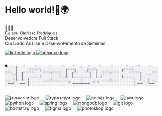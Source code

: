 <h1 align="left">Hello world!👋🌍</h1>

###


<p align="left"> 👩🏻‍💻<br> Eu sou Clarisse Rodrigues<br> Desenvolvedora Full Stack <br>Cursando Análise e Desenvolvimento de Sistemas </p>



<div align="left">
  <a href="https://www.linkedin.com/in/clarissee-rodriguess/" target="_blank">
    <img src="https://img.shields.io/static/v1?message=LinkedIn&logo=linkedin&label=&color=0077B5&logoColor=white&labelColor=&style=for-the-badge" height="30" alt="linkedin logo"  />
  </a>
  <a href="https://www.behance.net/clarissedesigner" target="_blank">
    <img src="https://img.shields.io/static/v1?message=Behance&logo=behance&label=&color=0d0d0d&logoColor=white&labelColor=&style=for-the-badge" height="30" alt="behance logo"  />
  </a>
</div>

##

<picture>
  <source media="(prefers-color-scheme: dark)" srcset="https://raw.githubusercontent.com/clarodriguess/clarodriguess/output/pacman-contribution-graph-dark.svg">
  <source media="(prefers-color-scheme: light)" srcset="https://raw.githubusercontent.com/clarodriguess/clarodriguess/output/pacman-contribution-graph.svg">
  <img alt="pacman contribution graph" src="https://raw.githubusercontent.com/clarodriguess/clarodriguess/output/pacman-contribution-graph.svg">
</picture>

###

<div align="left">
  <img src="https://cdn.jsdelivr.net/gh/devicons/devicon/icons/javascript/javascript-original.svg" height="40" alt="javascript logo"  />
  <img width="12" />
  <img src="https://cdn.jsdelivr.net/gh/devicons/devicon/icons/typescript/typescript-original.svg" height="40" alt="typescript logo"  />
  <img width="12" />
  <img src="https://cdn.jsdelivr.net/gh/devicons/devicon/icons/nodejs/nodejs-original.svg" height="40" alt="nodejs logo"  />
  <img width="12" />
  <img src="https://cdn.jsdelivr.net/gh/devicons/devicon/icons/java/java-original.svg" height="40" alt="java logo"  />
  <img width="12" />
  <img src="https://cdn.jsdelivr.net/gh/devicons/devicon/icons/python/python-original.svg" height="40" alt="python logo"/> 
  <img width="12" />
  <img src="https://cdn.jsdelivr.net/gh/devicons/devicon/icons/spring/spring-original.svg" height="40" alt="spring logo"  />
  <img width="12" />
  <img src="https://cdn.jsdelivr.net/gh/devicons/devicon/icons/mongodb/mongodb-original.svg" height="40" alt="mongodb logo"  />
  <img width="12" />
  <img src="https://cdn.jsdelivr.net/gh/devicons/devicon/icons/git/git-original.svg" height="40" alt="git logo"  />
  <img width="12" />
  <img src="https://cdn.jsdelivr.net/gh/devicons/devicon/icons/bootstrap/bootstrap-original.svg" height="40" alt="bootstrap logo"  />
  <img width="12" />
  <img src="https://cdn.jsdelivr.net/gh/devicons/devicon/icons/figma/figma-original.svg" height="40" alt="figma logo"  />
  <img width="12" />
  <img src="https://cdn.jsdelivr.net/gh/devicons/devicon/icons/photoshop/photoshop-plain.svg" height="40" alt="photoshop logo"  />
</div>

###

